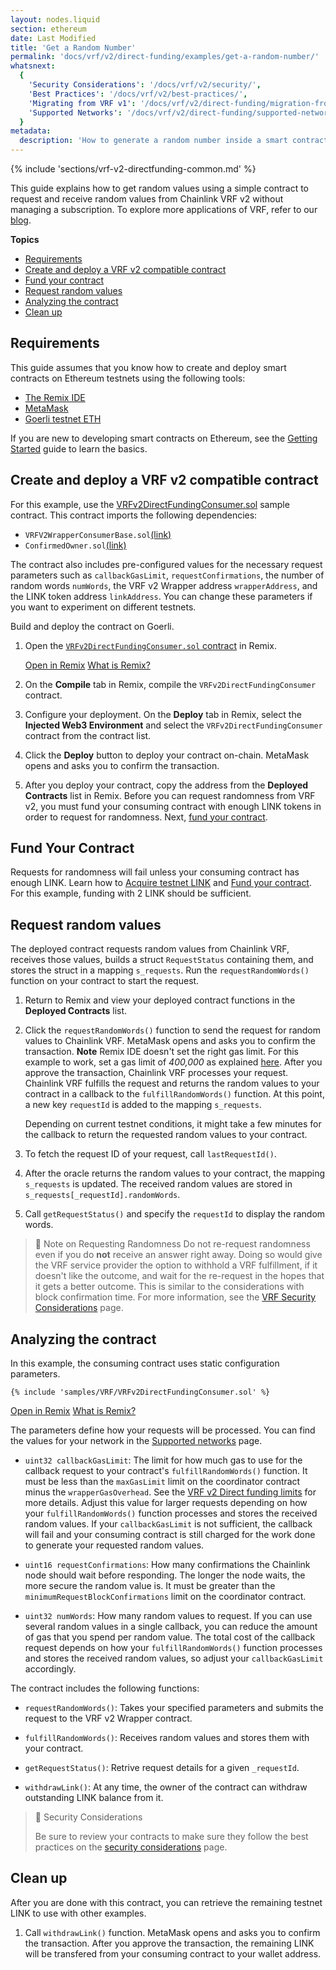 ```yaml
---
layout: nodes.liquid
section: ethereum
date: Last Modified
title: 'Get a Random Number'
permalink: 'docs/vrf/v2/direct-funding/examples/get-a-random-number/'
whatsnext:
  {
    'Security Considerations': '/docs/vrf/v2/security/',
    'Best Practices': '/docs/vrf/v2/best-practices/',
    'Migrating from VRF v1': '/docs/vrf/v2/direct-funding/migration-from-v1/',
    'Supported Networks': '/docs/vrf/v2/direct-funding/supported-networks/',
  }
metadata:
  description: 'How to generate a random number inside a smart contract using Chainlink VRF v2 - Direct funding method.'
---
```


{% include 'sections/vrf-v2-directfunding-common.md' %}

This guide explains how to get random values using a simple contract to request and receive random values from Chainlink VRF v2 without managing a subscription. To explore more applications of VRF, refer to our [blog](https://blog.chain.link/).

**Topics**

- [Requirements](#requirements)
- [Create and deploy a VRF v2 compatible contract](#create-and-deploy-a-vrf-v2-compatible-contract)
- [Fund your contract](#fund-your-contract)
- [Request random values](#request-random-values)
- [Analyzing the contract](#analyzing-the-contract)
- [Clean up](#clean-up)

## Requirements

This guide assumes that you know how to create and deploy smart contracts on Ethereum testnets using the following tools:

- [The Remix IDE](https://remix.ethereum.org/)
- [MetaMask](https://metamask.io/)
- [Goerli testnet ETH](/docs/link-token-contracts/#goerli-testnet)

If you are new to developing smart contracts on Ethereum, see the [Getting Started](/docs/conceptual-overview/) guide to learn the basics.

## Create and deploy a VRF v2 compatible contract

For this example, use the [VRFv2DirectFundingConsumer.sol](https://remix.ethereum.org/#url=https://docs.chain.link/samples/VRF/VRFv2DirectFundingConsumer.sol) sample contract. This contract imports the following dependencies:

- `VRFV2WrapperConsumerBase.sol`[(link)](https://github.com/smartcontractkit/chainlink/blob/develop/contracts/src/v0.8/VRFV2WrapperConsumerBase.sol)
- `ConfirmedOwner.sol`[(link)](https://github.com/smartcontractkit/chainlink/blob/develop/contracts/src/v0.8/ConfirmedOwner.sol)

The contract also includes pre-configured values for the necessary request parameters such as `callbackGasLimit`, `requestConfirmations`, the number of random words `numWords`, the VRF v2 Wrapper address `wrapperAddress`, and the LINK token address `linkAddress`. You can change these parameters if you want to experiment on different testnets.

Build and deploy the contract on Goerli.

1. Open the [`VRFv2DirectFundingConsumer.sol` contract](https://remix.ethereum.org/#url=https://docs.chain.link/samples/VRF/VRFv2DirectFundingConsumer.sol) in Remix.

   <!-- prettier-ignore -->
    <div class="remix-callout">
          <a href="https://remix.ethereum.org/#url=https://docs.chain.link/samples/VRF/VRFv2DirectFundingConsumer.sol" target="_blank" >Open in Remix</a>
          <a href="/docs/conceptual-overview/#what-is-remix">What is Remix?</a>
    </div>

1. On the **Compile** tab in Remix, compile the `VRFv2DirectFundingConsumer` contract.

1. Configure your deployment. On the **Deploy** tab in Remix, select the **Injected Web3 Environment** and select the `VRFv2DirectFundingConsumer` contract from the contract list.

1. Click the **Deploy** button to deploy your contract on-chain. MetaMask opens and asks you to confirm the transaction.

1. After you deploy your contract, copy the address from the **Deployed Contracts** list in Remix. Before you can request randomness from VRF v2, you must fund your consuming contract with enough LINK tokens in order to request for randomness. Next, [fund your contract](#fund-your-contract).

## Fund Your Contract

Requests for randomness will fail unless your consuming contract has enough LINK. Learn how to [Acquire testnet LINK](/docs/acquire-link/) and [Fund your contract](/docs/fund-your-contract/). For this example, funding with 2 LINK should be sufficient.

## Request random values

The deployed contract requests random values from Chainlink VRF, receives those values, builds a struct `RequestStatus` containing them, and stores the struct in a mapping `s_requests`. Run the `requestRandomWords()` function on your contract to start the request.

1. Return to Remix and view your deployed contract functions in the **Deployed Contracts** list.

1. Click the `requestRandomWords()` function to send the request for random values to Chainlink VRF. MetaMask opens and asks you to confirm the transaction. **Note** Remix IDE doesn't set the right gas limit. For this example to work, set a gas limit of _400,000_ as explained [here](https://metamask.zendesk.com/hc/en-us/articles/360022895972). After you approve the transaction, Chainlink VRF processes your request. Chainlink VRF fulfills the request and returns the random values to your contract in a callback to the `fulfillRandomWords()` function. At this point, a new key `requestId` is added to the mapping `s_requests`.

   Depending on current testnet conditions, it might take a few minutes for the callback to return the requested random values to your contract.

1. To fetch the request ID of your request, call `lastRequestId()`.

1. After the oracle returns the random values to your contract, the mapping `s_requests` is updated. The received random values are stored in `s_requests[_requestId].randomWords`.

1. Call `getRequestStatus()` and specify the `requestId` to display the random words.

> 📘 Note on Requesting Randomness
> Do not re-request randomness even if you do **not** receive an answer right away. Doing so would give the VRF service provider the option to withhold a VRF fulfillment, if it doesn't like the outcome, and wait for the re-request in the hopes that it gets a better outcome. This is similar to the considerations with block confirmation time. For more information, see the [VRF Security Considerations](/docs/vrf/v2/security/) page.

## Analyzing the contract

In this example, the consuming contract uses static configuration parameters.

```solidity
{% include 'samples/VRF/VRFv2DirectFundingConsumer.sol' %}
```

<div class="remix-callout">
      <a href="https://remix.ethereum.org/#url=https://docs.chain.link/samples/VRF/VRFv2DirectFundingConsumer.sol" target="_blank" >Open in Remix</a>
      <a href="/docs/conceptual-overview/#what-is-remix">What is Remix?</a>
</div>

The parameters define how your requests will be processed. You can find the values for your network in the [Supported networks](/docs/vrf/v2/direct-funding/supported-networks/) page.

- `uint32 callbackGasLimit`: The limit for how much gas to use for the callback request to your contract's `fulfillRandomWords()` function. It must be less than the `maxGasLimit` limit on the coordinator contract minus the `wrapperGasOverhead`. See the [VRF v2 Direct funding limits](/docs/vrf/v2/direct-funding/#limits) for more details. Adjust this value for larger requests depending on how your `fulfillRandomWords()` function processes and stores the received random values. If your `callbackGasLimit` is not sufficient, the callback will fail and your consuming contract is still charged for the work done to generate your requested random values.

- `uint16 requestConfirmations`: How many confirmations the Chainlink node should wait before responding. The longer the node waits, the more secure the random value is. It must be greater than the `minimumRequestBlockConfirmations` limit on the coordinator contract.

- `uint32 numWords`: How many random values to request. If you can use several random values in a single callback, you can reduce the amount of gas that you spend per random value. The total cost of the callback request depends on how your `fulfillRandomWords()` function processes and stores the received random values, so adjust your `callbackGasLimit` accordingly.

The contract includes the following functions:

- `requestRandomWords()`: Takes your specified parameters and submits the request to the VRF v2 Wrapper contract.

- `fulfillRandomWords()`: Receives random values and stores them with your contract.

- `getRequestStatus()`: Retrive request details for a given `_requestId`.

- `withdrawLink()`: At any time, the owner of the contract can withdraw outstanding LINK balance from it.

> 🚧 Security Considerations
>
> Be sure to review your contracts to make sure they follow the best practices on the [security considerations](/docs/vrf/v2/security/) page.

## Clean up

After you are done with this contract, you can retrieve the remaining testnet LINK to use with other examples.

1. Call `withdrawLink()` function. MetaMask opens and asks you to confirm the transaction. After you approve the transaction, the remaining LINK will be transfered from your consuming contract to your wallet address.
